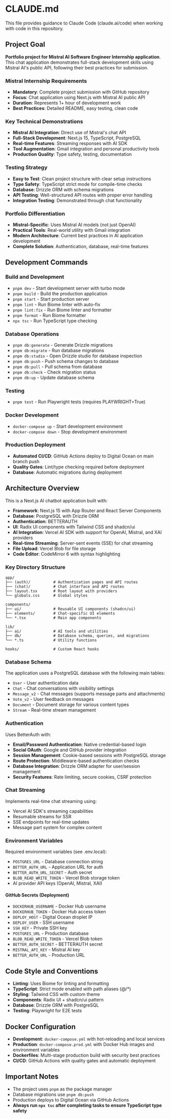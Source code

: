 # CLAUDE.md

This file provides guidance to Claude Code (claude.ai/code) when working with code in this repository.

## Project Goal

**Portfolio project for Mistral AI Software Engineer Internship application**. This chat application demonstrates full-stack development skills using Mistral AI's public API, following their best practices for submission.

### Mistral Internship Requirements

- **Mandatory**: Complete project submission with GitHub repository
- **Focus**: Chat application using Next.js with Mistral AI public API
- **Duration**: Represents 1+ hour of development work
- **Best Practices**: Detailed README, easy testing, clean code

### Key Technical Demonstrations

- **Mistral AI Integration**: Direct use of Mistral's chat API
- **Full-Stack Development**: Next.js 15, TypeScript, PostgreSQL
- **Real-time Features**: Streaming responses with AI SDK
- **Tool Augmentation**: Gmail integration and personal productivity tools
- **Production Quality**: Type safety, testing, documentation

### Testing Strategy

- **Easy to Test**: Clean project structure with clear setup instructions
- **Type Safety**: TypeScript strict mode for compile-time checks
- **Database**: Drizzle ORM with schema migrations
- **API Testing**: Well-structured API routes with proper error handling
- **Integration Testing**: Demonstrated through chat functionality

### Portfolio Differentiation

- **Mistral-Specific**: Uses Mistral AI models (not just OpenAI)
- **Practical Tools**: Real-world utility with Gmail integration
- **Modern Architecture**: Current best practices in AI application development
- **Complete Solution**: Authentication, database, real-time features

## Development Commands

### Build and Development

- `pnpm dev` - Start development server with turbo mode
- `pnpm build` - Build the production application
- `pnpm start` - Start production server
- `pnpm lint` - Run Biome linter with auto-fix
- `pnpm lint:fix` - Run Biome linter and formatter
- `pnpm format` - Run Biome formatter
- `npx tsc` - Run TypeScript type checking

### Database Operations

- `pnpm db:generate` - Generate Drizzle migrations
- `pnpm db:migrate` - Run database migrations
- `pnpm db:studio` - Open Drizzle studio for database inspection
- `pnpm db:push` - Push schema changes to database
- `pnpm db:pull` - Pull schema from database
- `pnpm db:check` - Check migration status
- `pnpm db:up` - Update database schema

### Testing

- `pnpm test` - Run Playwright tests (requires PLAYWRIGHT=True)

### Docker Development

- `docker-compose up` - Start development environment
- `docker-compose down` - Stop development environment

### Production Deployment

- **Automated CI/CD**: GitHub Actions deploy to Digital Ocean on main branch push
- **Quality Gates**: Lint/type checking required before deployment
- **Database**: Automatic migrations during deployment

## Architecture Overview

This is a Next.js AI chatbot application built with:

- **Framework**: Next.js 15 with App Router and React Server Components
- **Database**: PostgreSQL with Drizzle ORM
- **Authentication**: BETTERAUTH
- **UI**: Radix UI components with Tailwind CSS and shadcn/ui
- **AI Integration**: Vercel AI SDK with support for OpenAI, Mistral, and XAI providers
- **Real-time Streaming**: Server-sent events (SSE) for chat streaming
- **File Upload**: Vercel Blob for file storage
- **Code Editor**: CodeMirror 6 with syntax highlighting

### Key Directory Structure

```
app/
├── (auth)/          # Authentication pages and API routes
├── (chat)/          # Chat interface and API routes
├── layout.tsx       # Root layout with providers
└── globals.css      # Global styles

components/
├── ui/              # Reusable UI components (shadcn/ui)
├── elements/        # Chat-specific UI elements
└── *.tsx            # Main app components

lib/
├── ai/              # AI tools and utilities
├── db/              # Database schema, queries, and migrations
└── *.ts             # Utility functions

hooks/               # Custom React hooks
```

### Database Schema

The application uses a PostgreSQL database with the following main tables:

- `User` - User authentication data
- `Chat` - Chat conversations with visibility settings
- `Message_v2` - Chat messages (supports message parts and attachments)
- `Vote_v2` - User feedback on messages
- `Document` - Document storage for various content types
- `Stream` - Real-time stream management

### Authentication

Uses BetterAuth with:

- **Email/Password Authentication**: Native credential-based login
- **Social OAuth**: Google and GitHub provider integration
- **Session Management**: Cookie-based sessions with PostgreSQL storage
- **Route Protection**: Middleware-based authentication checks
- **Database Integration**: Drizzle ORM adapter for user/session management
- **Security Features**: Rate limiting, secure cookies, CSRF protection

### Chat Streaming

Implements real-time chat streaming using:

- Vercel AI SDK's streaming capabilities
- Resumable streams for SSR
- SSE endpoints for real-time updates
- Message part system for complex content

### Environment Variables

Required environment variables (see .env.local):

- `POSTGRES_URL` - Database connection string
- `BETTER_AUTH_URL` - Application URL for auth
- `BETTER_AUTH_URL_SECRET` - Auth secret
- `BLOB_READ_WRITE_TOKEN` - Vercel Blob storage token
- AI provider API keys (OpenAI, Mistral, XAI)

#### GitHub Secrets (Deployment)

- `DOCKERHUB_USERNAME` - Docker Hub username
- `DOCKERHUB_TOKEN` - Docker Hub access token
- `DEPLOY_HOST` - Digital Ocean droplet IP
- `DEPLOY_USER` - SSH username
- `SSH_KEY` - Private SSH key
- `POSTGRES_URL` - Production database
- `BLOB_READ_WRITE_TOKEN` - Vercel Blob token
- `BETTER_AUTH_SECRET` - BETTERAUTH secret
- `MISTRAL_API_KEY` - Mistral AI key
- `BETTER_AUTH_URL` - Production URL

## Code Style and Conventions

- **Linting**: Uses Biome for linting and formatting
- **TypeScript**: Strict mode enabled with path aliases (@/\*)
- **Styling**: Tailwind CSS with custom theme
- **Components**: Radix UI + shadcn/ui pattern
- **Database**: Drizzle ORM with PostgreSQL
- **Testing**: Playwright for E2E tests

## Docker Configuration

- **Development**: `docker-compose.yml` with hot-reloading and local services
- **Production**: `docker-compose.prod.yml` with Docker Hub images and environment variables
- **Dockerfiles**: Multi-stage production build with security best practices
- **CI/CD**: GitHub Actions with quality gates and automatic deployment

## Important Notes

- The project uses `pnpm` as the package manager
- Database migrations use `pnpm db:push`
- Production deploys to Digital Ocean via GitHub Actions
- **Always run `npx tsc` after completing tasks to ensure TypeScript type safety**
